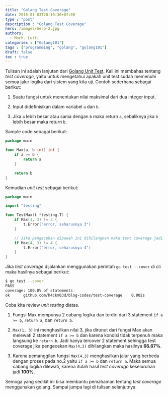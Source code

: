 ```yaml
---
title: "Golang Test Coverage"
date: 2018-01-03T20:10:36+07:00
type : "post"
description : "Golang Test Coverage"
hero: /images/hero-2.jpg
authors:
  - Moch. Lutfi
categories : ["Golang101"]
tags : ["programming", "golang", "golang101"]
draft: false
toc : true
---
```


Tulisan ini adalah lanjutan dari [Golang Unit Test]. Kali ini membahas tentang *test coverage*, yaitu untuk mengetahui apakah unit test sudah memenuhi semua jalur logika dari sistem yang kita uji. Contoh sederhana sebagai berikut:

1. Suatu fungsi untuk menentukan nilai maksimal dari dua integer input.

2. Input didefinisikan dalam variabel `a` dan `b`.

3. Jika `a` lebih besar atau sama dengan `b` maka return `a`, sebaliknya jika `b` lebih besar maka return `b`.

Sample code sebagai berikut:

```go
package main

func Max(a, b int) int {
	if a >= b {
		return a
	}

	return b
}
```

Kemudian *unit test* sebagai berikut:

```go
package main

import "testing"

func TestMax(t *testing.T) {
	if Max(1, 3) != 3 {
		t.Error("error, seharusnya 3")
	}

    // Jika pengecekan dibawah ini dihilangkan maka test coverage jadi 66.67%
	if Max(4, 3) != 4 {
		t.Error("error, seharusnya 4")
	}
}
```

Jika *test coverage* dijalankan menggunakan perintah `go test --cover` di cli maka hasilnya sebagai berikut:

```bash
$ go test --cover
PASS
coverage: 100.0% of statements
ok      github.com/h4ckm03d/blog-codes/test-coverage    0.002s
``` 

Coba kita review *unit testing* diatas.

1. Fungsi Max mempunya 2 cabang logika dan terdiri dari 3 statement `if a >= b`, `return a`, dan `return b`.

2. `Max(1, 3)` ini menghasilkan nilai 3, jika dirunut dari fungsi Max akan melewati 2 statement `if a >= b` dan karena kondisi tidak terpenuh maka langsung ke `return b`. Jadi hanya tercover 2 statement sehingga test coverage jika pengecekan `Max(4,3)` dihilangkan maka hasilnya **66.67%**.

3. Karena pemanggilan fungsi `Max(4,3)` menghasilkan jalur yang berbeda dengan proses pada no.2 yaitu `if a >= b` dan `return a`. Maka semua cabang logika dilewati, karena itulah hasil *test coverage* keseluruhan jadi **100%**.

Semoga yang sedikit ini bisa membantu pemahaman tentang *test coverage* menggunakan golang. Sampai jumpa lagi di tulisan selanjutnya.


[Golang Unit Test]: /posts/golang-unit-test/